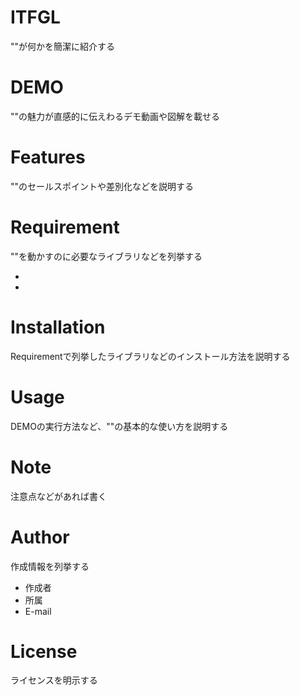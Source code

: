 # ITFGL
 

 
""が何かを簡潔に紹介する
 
# DEMO
 
""の魅力が直感的に伝えわるデモ動画や図解を載せる
 
# Features
 
""のセールスポイントや差別化などを説明する
 
# Requirement
 
""を動かすのに必要なライブラリなどを列挙する
 
* 
* 
 
# Installation
 
Requirementで列挙したライブラリなどのインストール方法を説明する
 

# Usage
 
DEMOの実行方法など、""の基本的な使い方を説明する
 

 
# Note
 
注意点などがあれば書く
 
# Author
 
作成情報を列挙する
 
* 作成者
* 所属
* E-mail
 
# License
ライセンスを明示する
 

